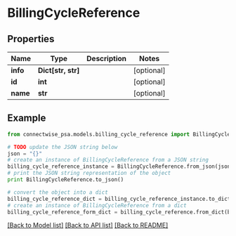 # BillingCycleReference


## Properties
Name | Type | Description | Notes
------------ | ------------- | ------------- | -------------
**info** | **Dict[str, str]** |  | [optional] 
**id** | **int** |  | [optional] 
**name** | **str** |  | [optional] 

## Example

```python
from connectwise_psa.models.billing_cycle_reference import BillingCycleReference

# TODO update the JSON string below
json = "{}"
# create an instance of BillingCycleReference from a JSON string
billing_cycle_reference_instance = BillingCycleReference.from_json(json)
# print the JSON string representation of the object
print BillingCycleReference.to_json()

# convert the object into a dict
billing_cycle_reference_dict = billing_cycle_reference_instance.to_dict()
# create an instance of BillingCycleReference from a dict
billing_cycle_reference_form_dict = billing_cycle_reference.from_dict(billing_cycle_reference_dict)
```
[[Back to Model list]](../README.md#documentation-for-models) [[Back to API list]](../README.md#documentation-for-api-endpoints) [[Back to README]](../README.md)


